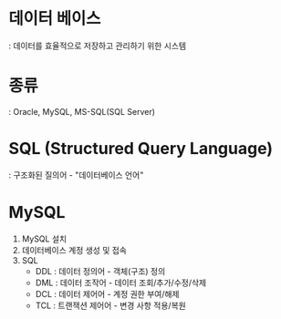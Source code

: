 # 데이터 베이스
: 데이터를 효율적으로 저장하고 관리하기 위한 시스템

# 종류
: Oracle, MySQL, MS-SQL(SQL Server)

# SQL (Structured Query Language)
: 구조화된 질의어  - "데이터베이스 언어"

# MySQL
1. MySQL 설치
2. 데이터베이스 계정 생성 및 접속
3. SQL 
    - DDL : 데이터 정의어 - 객체(구조) 정의
    - DML : 데이터 조작어 - 데이터 조회/추가/수정/삭제
    - DCL : 데이터 제어어 - 계정 권한 부여/해제
    - TCL : 트랜잭션 제어어 - 변경 사항 적용/복원